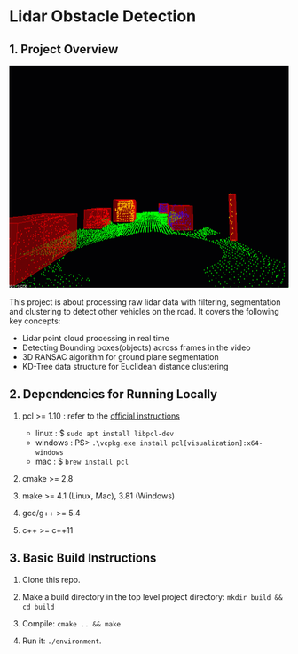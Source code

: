# Lidar Obstacle Detection


## 1. Project Overview

<img src="images/ObstacleDetectionFPS.gif" width="700" height="400" />

This project is about processing raw lidar data with filtering, segmentation and clustering to detect other vehicles on the road. It covers the following key concepts:

- Lidar point cloud processing in real time
- Detecting Bounding boxes(objects) across frames in the video
- 3D RANSAC algorithm for ground plane segmentation
- KD-Tree data structure for Euclidean distance clustering




## 2. Dependencies for Running Locally

1. pcl >= 1.10 : refer to the [official instructions](https://pointclouds.org/downloads/)
    - linux : $ `sudo apt install libpcl-dev`
    - windows : PS> `.\vcpkg.exe install pcl[visualization]:x64-windows`
    - mac : $ `brew install pcl`

2. cmake >= 2.8

3. make >= 4.1 (Linux, Mac), 3.81 (Windows)

4. gcc/g++ >= 5.4

5. c++ >= c++11





## 3. Basic Build Instructions


1. Clone this repo.

2. Make a build directory in the top level project directory: `mkdir build && cd build`

3. Compile: `cmake .. && make`

4. Run it: `./environment`.